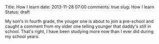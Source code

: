 Title: How I learn
date: 2013-11-28 07:00
comments: true
slug: How I learn
Status: draft

<!-- PELICAN_BEGIN_SUMMARY -->
My son's in fourth grade, the youger one is about to join a pre-school and caught a comment from my older one telling younger that daddy's still in school.  That's right, I have been studying more now than I ever did during my school years.
<!-- PELICAN_END_SUMMARY -->

